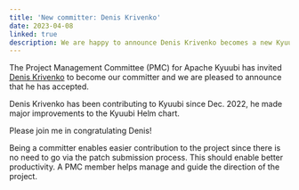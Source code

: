 ```yaml
---
title: 'New committer: Denis Krivenko'
date: 2023-04-08
linked: true
description: We are happy to announce Denis Krivenko becomes a new Kyuubi committer.
---
```

<!---
  Licensed under the Apache License, Version 2.0 (the "License");
  you may not use this file except in compliance with the License.
  You may obtain a copy of the License at

   http://www.apache.org/licenses/LICENSE-2.0

  Unless required by applicable law or agreed to in writing, software
  distributed under the License is distributed on an "AS IS" BASIS,
  WITHOUT WARRANTIES OR CONDITIONS OF ANY KIND, either express or implied.
  See the License for the specific language governing permissions and
  limitations under the License. See accompanying LICENSE file.
-->

The Project Management Committee (PMC) for Apache Kyuubi
has invited [Denis Krivenko](https://github.com/dnskr) to become our committer and
we are pleased to announce that he has accepted.

Denis Krivenko has been contributing to Kyuubi since Dec. 2022, he made major
improvements to the Kyuubi Helm chart.

Please join me in congratulating Denis!

Being a committer enables easier contribution to the
project since there is no need to go via the patch
submission process. This should enable better productivity.
A PMC member helps manage and guide the direction of the project.
